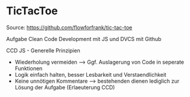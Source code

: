 # TicTacToe 
Source: https://github.com/flowforfrank/tic-tac-toe


Aufgabe Clean Code Development mit JS und DVCS mit Github

CCD JS - Generelle Prinzipien
- Wiederholung vermeiden --> Ggf. Auslagerung von Code in seperate Funktionen
- Logik einfach halten, besser Lesbarkeit und Verstaendlichkeit
- Keine unnötigen Kommentare --> bestehenden dienen lediglich zur Lösung der Aufgabe (Erlaeuterung CCD)
